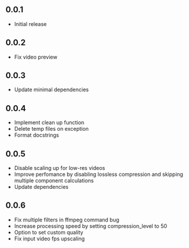 ## 0.0.1

* Initial release

## 0.0.2

* Fix video preview

## 0.0.3

* Update minimal dependencies

## 0.0.4

* Implement clean up function
* Delete temp files on exception
* Format docstrings

## 0.0.5

* Disable scaling up for low-res videos
* Improve perfomance by disabling lossless compression and skipping multiple component calculations
* Update dependencies

## 0.0.6

* Fix multiple filters in ffmpeg command bug
* Increase processing speed by setting compression_level to 50
* Option to set custom quality
* Fix input video fps upscaling